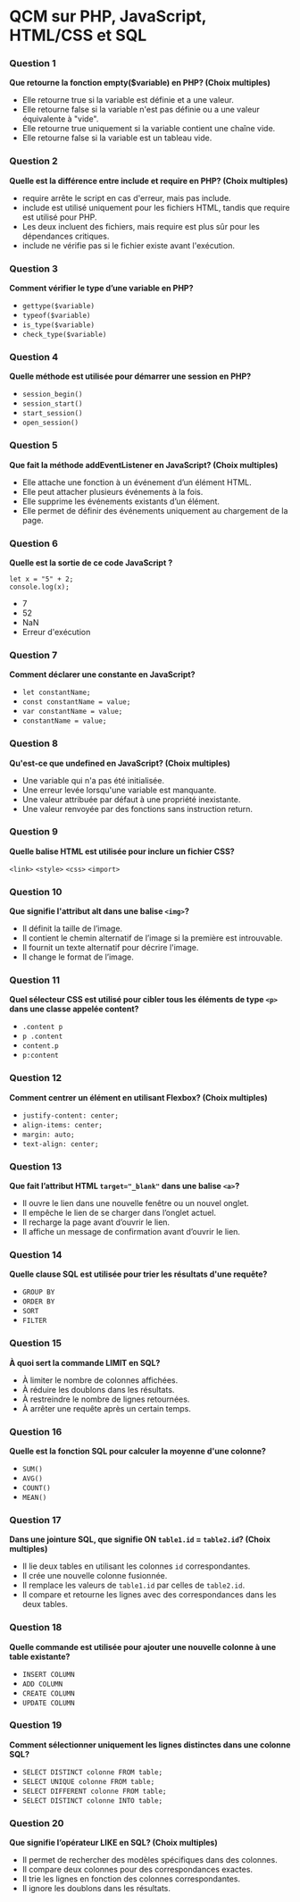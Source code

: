 # QCM sur PHP, JavaScript, HTML/CSS et SQL

### Question 1
**Que retourne la fonction empty($variable) en PHP? (Choix multiples)**

- Elle retourne true si la variable est définie et a une valeur.
- Elle retourne false si la variable n'est pas définie ou a une valeur équivalente à "vide".
- Elle retourne true uniquement si la variable contient une chaîne vide.
- Elle retourne false si la variable est un tableau vide.
### Question 2
**Quelle est la différence entre include et require en PHP? (Choix multiples)**

- require arrête le script en cas d'erreur, mais pas include.
- include est utilisé uniquement pour les fichiers HTML, tandis que require est utilisé pour PHP.
- Les deux incluent des fichiers, mais require est plus sûr pour les dépendances critiques.
- include ne vérifie pas si le fichier existe avant l'exécution.
### Question 3
**Comment vérifier le type d’une variable en PHP?**

- `gettype($variable)`
- `typeof($variable)`
- `is_type($variable)`
- `check_type($variable)`
### Question 4
**Quelle méthode est utilisée pour démarrer une session en PHP?**

- `session_begin()`
- `session_start()`
- `start_session()`
- `open_session()`

### Question 5
**Que fait la méthode addEventListener en JavaScript? (Choix multiples)**

- Elle attache une fonction à un événement d’un élément HTML.
- Elle peut attacher plusieurs événements à la fois.
- Elle supprime les événements existants d’un élément.
- Elle permet de définir des événements uniquement au chargement de la page.
### Question 6
**Quelle est la sortie de ce code JavaScript ?**

```
let x = "5" + 2;
console.log(x);
```
- 7
- 52
- NaN
- Erreur d'exécution
### Question 7
**Comment déclarer une constante en JavaScript?**

- `let constantName;`
- `const constantName = value;`
- `var constantName = value;`
- `constantName = value;`
### Question 8
**Qu'est-ce que undefined en JavaScript? (Choix multiples)**

- Une variable qui n'a pas été initialisée.
- Une erreur levée lorsqu'une variable est manquante.
- Une valeur attribuée par défaut à une propriété inexistante.
- Une valeur renvoyée par des fonctions sans instruction return.
### Question 9
**Quelle balise HTML est utilisée pour inclure un fichier CSS?**

`<link>`
`<style>`
`<css>`
`<import>`
### Question 10
**Que signifie l'attribut alt dans une balise `<img>`?**

- Il définit la taille de l’image.
- Il contient le chemin alternatif de l’image si la première est introuvable.
- Il fournit un texte alternatif pour décrire l'image.
- Il change le format de l’image.
### Question 11
**Quel sélecteur CSS est utilisé pour cibler tous les éléments de type `<p>` dans une classe appelée content?**

- `.content p`
- `p .content`
- `content.p`
- `p:content`
### Question 12
**Comment centrer un élément en utilisant Flexbox? (Choix multiples)**

- `justify-content: center;`
- `align-items: center;`
- `margin: auto;`
- `text-align: center;`
### Question 13
**Que fait l’attribut HTML `target="_blank"` dans une balise `<a>`?**

- Il ouvre le lien dans une nouvelle fenêtre ou un nouvel onglet.
- Il empêche le lien de se charger dans l’onglet actuel.
- Il recharge la page avant d’ouvrir le lien.
- Il affiche un message de confirmation avant d’ouvrir le lien.
### Question 14
**Quelle clause SQL est utilisée pour trier les résultats d'une requête?**

- `GROUP BY`
- `ORDER BY`
- `SORT`
- `FILTER`
### Question 15
**À quoi sert la commande LIMIT en SQL?**

- À limiter le nombre de colonnes affichées.
- À réduire les doublons dans les résultats.
- À restreindre le nombre de lignes retournées.
- À arrêter une requête après un certain temps.
### Question 16
**Quelle est la fonction SQL pour calculer la moyenne d'une colonne?**

- `SUM()`
- `AVG()`
- `COUNT()`
- `MEAN()`
### Question 17
**Dans une jointure SQL, que signifie ON `table1.id` = `table2.id`? (Choix multiples)**

- Il lie deux tables en utilisant les colonnes `id` correspondantes.
- Il crée une nouvelle colonne fusionnée.
- Il remplace les valeurs de `table1.id` par celles de `table2.id`.
- Il compare et retourne les lignes avec des correspondances dans les deux tables.
### Question 18
**Quelle commande est utilisée pour ajouter une nouvelle colonne à une table existante?**

- `INSERT COLUMN`
- `ADD COLUMN`
- `CREATE COLUMN`
- `UPDATE COLUMN`
### Question 19
**Comment sélectionner uniquement les lignes distinctes dans une colonne SQL?**

- `SELECT DISTINCT colonne FROM table;`
- `SELECT UNIQUE colonne FROM table;`
- `SELECT DIFFERENT colonne FROM table;`
- `SELECT DISTINCT colonne INTO table;`
### Question 20
**Que signifie l’opérateur LIKE en SQL? (Choix multiples)**

- Il permet de rechercher des modèles spécifiques dans des colonnes.
- Il compare deux colonnes pour des correspondances exactes.
- Il trie les lignes en fonction des colonnes correspondantes.
- Il ignore les doublons dans les résultats.